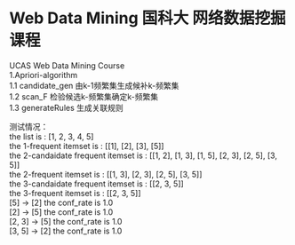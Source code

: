 # Web Data Mining  国科大 网络数据挖掘课程
UCAS Web Data Mining Course   
1.Apriori-algorithm  
  1.1 candidate_gen 由k-1频繁集生成候补k-频繁集   
  1.2 scan_F 检验候选k-频繁集确定k-频繁集   
  1.3 generateRules 生成关联规则   
  
  测试情况：   
  the list is : [1, 2, 3, 4, 5]  
  the 1-frequent itemset is : [[1], [2], [3], [5]]  
  the 2-candaidate frequent itemset is : [[1, 2], [1, 3], [1, 5], [2, 3], [2, 5], [3, 5]]  
  the 2-frequent itemset is : [[1, 3], [2, 3], [2, 5], [3, 5]]  
  the 3-candaidate frequent itemset is : [[2, 3, 5]]   
  the 3-frequent itemset is : [[2, 3, 5]]  
  [5] → [2] the conf_rate is 1.0  
  [2] → [5] the conf_rate is 1.0   
  [2, 3] → [5] the conf_rate is 1.0  
  [3, 5] → [2] the conf_rate is 1.0   
